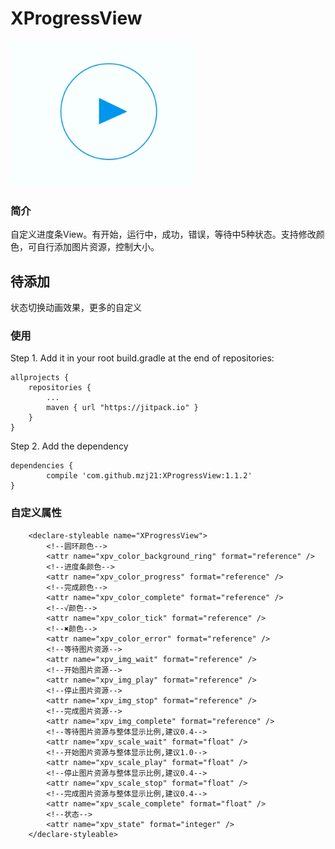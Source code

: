 # XProgressView
![Demo](https://github.com/mzj21/xprogressview/blob/master/screenshots/sample1.gif?raw=true)

### 简介
自定义进度条View。有开始，运行中，成功，错误，等待中5种状态。支持修改颜色，可自行添加图片资源，控制大小。

## 待添加
状态切换动画效果，更多的自定义

### 使用
Step 1. Add it in your root build.gradle at the end of repositories:
```
allprojects {
	repositories {
		...
		maven { url "https://jitpack.io" }
	}
}
```

Step 2. Add the dependency
```
dependencies {
	    compile 'com.github.mzj21:XProgressView:1.1.2'
}
```

### 自定义属性
```
    <declare-styleable name="XProgressView">
        <!--圆环颜色-->
        <attr name="xpv_color_background_ring" format="reference" />
        <!--进度条颜色-->
        <attr name="xpv_color_progress" format="reference" />
        <!--完成颜色-->
        <attr name="xpv_color_complete" format="reference" />
        <!--√颜色-->
        <attr name="xpv_color_tick" format="reference" />
        <!--✖颜色-->
        <attr name="xpv_color_error" format="reference" />
        <!--等待图片资源-->
        <attr name="xpv_img_wait" format="reference" />
        <!--开始图片资源-->
        <attr name="xpv_img_play" format="reference" />
        <!--停止图片资源-->
        <attr name="xpv_img_stop" format="reference" />
        <!--完成图片资源-->
        <attr name="xpv_img_complete" format="reference" />
        <!--等待图片资源与整体显示比例,建议0.4-->
        <attr name="xpv_scale_wait" format="float" />
        <!--开始图片资源与整体显示比例,建议1.0-->
        <attr name="xpv_scale_play" format="float" />
        <!--停止图片资源与整体显示比例,建议0.4-->
        <attr name="xpv_scale_stop" format="float" />
        <!--完成图片资源与整体显示比例,建议0.4-->
        <attr name="xpv_scale_complete" format="float" />
        <!--状态-->
        <attr name="xpv_state" format="integer" />
    </declare-styleable>
```